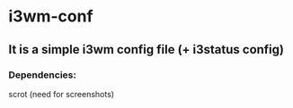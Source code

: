 # i3wm-conf
## It is a simple i3wm config file (+ i3status config)

### Dependencies: 
scrot (need for screenshots)
